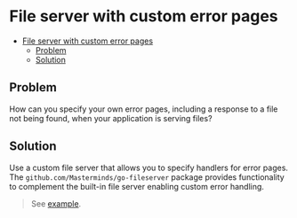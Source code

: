 # File server with custom error pages

- [File server with custom error pages](#file-server-with-custom-error-pages)
  - [Problem](#problem)
  - [Solution](#solution)

## Problem

How can you specify your own error pages, including a response to a file not being found, when your application is serving files?

## Solution

Use a custom file server that allows you to specify handlers for error pages. The `github.com/Masterminds/go-fileserver` package provides functionality to complement the built-in file server enabling custom error handling.

> See [example](../file_not_found.go).
